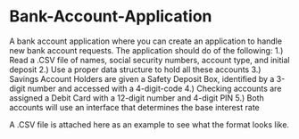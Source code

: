 # Bank-Account-Application
A bank account application where you can create an application to handle new bank account requests.
The application should do of the following: 
  1.) Read a .CSV file of names, social security numbers, account type, and initial deposit
  2.) Use a proper data structure to hold all these accounts
  3.) Savings Account Holders are given a Safety Deposit Box, identified by a 3-digit number and accessed with a 4-digit-code
  4.) Checking accounts are assigned a Debit Card with a 12-digit number and 4-digit PIN
  5.) Both accounts will use an interface that determines the base interest rate
  
A .CSV file is attached here as an example to see what the format looks like. 
